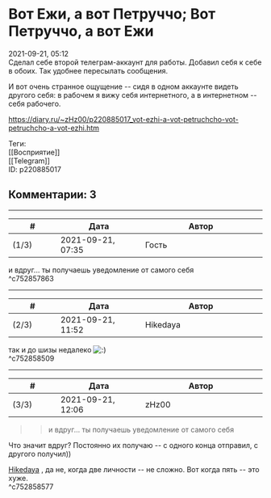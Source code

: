 Вот Ежи, а вот Петруччо; Вот Петруччо, а вот Ежи
================================================

  
2021-09-21, 05:12  
 Сделал себе второй телеграм-аккаунт для работы. Добавил себя к себе в обоих. Так удобнее пересылать сообщения.   
   
 И вот очень странное ощущение -- сидя в одном аккаунте видеть другого себя: в рабочем я вижу себя интернетного, а в интернетном -- себя рабочего.   
  
<https://diary.ru/~zHz00/p220885017_vot-ezhi-a-vot-petruchcho-vot-petruchcho-a-vot-ezhi.htm>  
  
Теги:  
[[Восприятие]]  
[[Telegram]]  
ID: p220885017  


Комментарии: 3
--------------

  


---



|         #         |              Дата              |                     Автор                     |           ID           |
| --- | --- | --- | --- |
| (1/3) | 2021-09-21, 07:35 | Гость | c752857863 |

  
 и вдруг... ты получаешь уведомление от самого себя   
 ^c752857863

---



|         #         |              Дата              |                     Автор                     |           ID           |
| --- | --- | --- | --- |
| (2/3) | 2021-09-21, 11:52 | Hikedaya | c752858509 |

  
 так и до шизы недалеко ![:)](/picture/3.gif)   
 ^c752858509

---



|         #         |              Дата              |                     Автор                     |           ID           |
| --- | --- | --- | --- |
| (3/3) | 2021-09-21, 12:06 | zHz00 | c752858577 |

  
 >> и вдруг... ты получаешь уведомление от самого себя   
   
 Что значит вдруг? Постоянно их получаю -- с одного конца отправил, с другого получил))   
   
  [Hikedaya](https://hikedaya.diary.ru "Записная книжка")  , да не, когда две личности -- не сложно. Вот когда пять -- это хуже.   
 ^c752858577